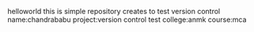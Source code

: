 helloworld
this is simple repository creates to test version control
name:chandrababu
project:version control test
college:anmk
course:mca
